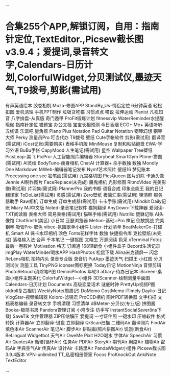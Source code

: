 ...

# 合集255个APP,解锁订阅，自用：指南针定位,TextEditor.,Picsew截长图v3.9.4；爱提词,录音转文字,Calendars-日历计划,ColorfulWidget,分贝测试仪,墨迹天气,T9拨号,剪影(需试用)

有声英语绘本
胶卷相机
Muza-修图APP
StandBy_Us-情侣定位
6分钟英语
轻松扣图
爱机清理
手机PPT制作
垃圾贪吃猫
习惯点点
喵说
拉伸运动
Planist
凡视知音
八字排盘-从真版
奇门遁甲
ProFit锻炼计划
fitnessvip
WaterReminder水提醒
瑜伽
指南针定位
错题宝
办公文档
宝宝长相预测
今日香烟
ECG+
Me+
英语听听
五线谱
乐谱吧
量角器
Piano Plus
Notation Pad
Guitar Notation
钢琴幻想
钢琴大师
Perky
测量员Pro
叮当代办
T9拨号
壁纸
Cute手帐软件
剪影(需试用)
翻译官(需试用)
iCost记账(需要购买)
表格手机版
MiniMouse
复制和粘贴键盘
EWA-学习外语
BuBu手帐
CapyMood
人生笔记(需试用)
星空
Wallpaper Tree壁纸
PicsLeap-美飞
PicPro-人工智能照片编辑器
Storybeat
SmartGym
Ptime-拼图(需试用)
AI灵绘
BodyTune-瘦身相机
ChatAI
计算器+
杀手数独
数独
Mondly
One Markdown
MWeb-编辑器笔记发布
Nymf艺术照片
壁纸16
梦见账本
Processing
one sec
铅笔画(需试用)
九宫格切图
PicsQueen
图片消除
卡通头像
Jennie AI制作图片
FaceReplace(未完成)
魔鬼相机
光影修图
RitmoVideo
完美影像(需试用)
片羽集(需试用)
PlannerPro
我的书橱
语音合成
印象全能王
我的日记
翻译家
ToDoList(需试用)
灵感(需试用)
Zero壁纸
极简汇率(需试用)
狸清照
服务器助手
Raw相机
订单生成
订单生成器(需试用)
卡卡手账(需试用)
Mindkit
Daily记账
Miary
MJ中文版
Noted-录音笔记软件
猫狗翻译
AnyDown-下载神器
爱阅读-TXT阅读器
表格大师
简易表格(需试用)
猫咪手帐(需试用)
Nutrilio
貔貅记账
AI头像馆
ChatSmith(美区)
小日常
亚瑟浏览器
Metion-基础+Pro
禅记
倒放挑战
完美钢琴
吸管Pro-取色
vibee-氛围歌单小组件
Lister-计划清单
BeatMakerGo-打碟机
Smart AI
徕卡水印相机
涂色
Fonts花样字体
数独
快捷指令库
克拉壁纸(未完成)
落格输入法
合声
千本笔记
一键抠图
文晓生
万源阅读
色采
xTerminal
Fotoz
最后一卷胶片
Motivation
格志
订阅通
168轻断食
小组件盒子
Becord生活记录
imgPlay
WaterMinder喝水APP
HashPhotos
松鼠下载
Alina米克锁屏—
闪念
ReLens相机
拍特内头
录音专业版
录音机
PutApp
墨迹天气
扫描王
小红图
分贝测试仪
测量工具
TinyPNG
iconser图标更换
Today日记
MotionNinja
音频剪辑
PhotoRetouch消除笔P图
GeminiPhotos
年轮3
aDiary-待办日记本
iScreen-桌面小组件主题美化
ColorfulWidget—小组件
3DScanner-绘制测量平面图
Calendars-日历计划
Documents
高级恋爱话术
谜底时钟
PrettyUp视频P图
oldroll复古相机
WeeklyNote(周周记)
DoMemo
CostMemo
iTimely
Daylio-日记
VlogStar-视频编辑器
Koloro-滤镜君
ProCCD相机
图片PDF转换器
文字扫描
文档表格编辑
录音转文字
手机清理
习惯清单
dBMeter-分贝仪(专业版)
拼图酱
Booka-极简书房
Pandora管理订阅
小鸡专注
仿手写
InstantSocialSaver(ins下载)
SaveTik
文件管理器
ZIP压缩解压
爱提词
一寸证件照
一键水印
压缩软件
格式转换
计算器Air
立即翻译-键盘
立即翻译
QrScan扫描
二维码Air
翻译照片
FindAir
填色本Air
ScannerAir
笔记Air
脚步Air
拼贴画(照片拼图Air)
饥饿(断食Air)
BeLingual
Widgetbot
天气Air
OweMe
Pixit
H2O喝水
字体Air
SpeechAir
习惯Air
QuotesAir
循環(循环Air)
任务Air
PDFAir
StoryAir
期刊Air
用度Air
植物Air
密码Air
字典空气Air
传真Air
设计Air
卡路里Air
PandaWidget小组件
Picsew截长图3.9.4版本
VPN-unlimited
TT_私密相册管家
Focos
ProKnockOut
AnkiNote
TextEditor

...





















































